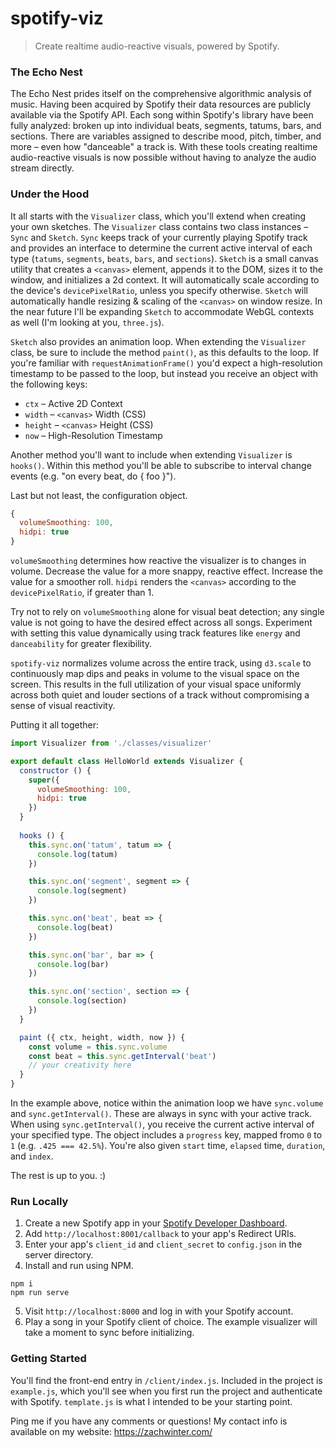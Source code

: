 # spotify-viz
> Create realtime audio-reactive visuals, powered by Spotify.

### The Echo Nest
The Echo Nest prides itself on the comprehensive algorithmic analysis of music. Having been acquired by Spotify their data resources are publicly available via the Spotify API. Each song within Spotify's library have been fully analyzed: broken up into individual beats, segments, tatums, bars, and sections. There are variables assigned to describe mood, pitch, timber, and more – even how "danceable" a track is. With these tools creating realtime audio-reactive visuals is now possible without having to analyze the audio stream directly.

### Under the Hood

It all starts with the `Visualizer` class, which you'll extend when creating your own sketches. The `Visualizer` class contains two class instances – `Sync` and `Sketch`. `Sync` keeps track of your currently playing Spotify track and provides an interface to determine the current active interval of each type (`tatums`, `segments`, `beats`, `bars`, and `sections`). `Sketch` is a small canvas utility that creates a `<canvas>` element, appends it to the DOM, sizes it to the window, and initializes a 2d context. It will automatically scale according to the device's `devicePixelRatio`, unless you specify otherwise. `Sketch` will automatically handle resizing & scaling of the `<canvas>` on window resize. In the near future I'll be expanding `Sketch` to accommodate WebGL contexts as well (I'm looking at you, `three.js`). 

`Sketch` also provides an animation loop. When extending the `Visualizer` class, be sure to include the method `paint()`, as this defaults to the loop. If you're familiar with `requestAnimationFrame()` you'd expect a high-resolution timestamp to be passed to the loop, but instead you receive an object with the following keys:
* `ctx` – Active 2D Context
* `width` – `<canvas>` Width (CSS)
* `height` – `<canvas>` Height (CSS) 
* `now` – High-Resolution Timestamp

Another method you'll want to include when extending `Visualizer` is `hooks()`. Within this method you'll be able to subscribe to interval change events (e.g. "on every beat, do { foo }").

Last but not least, the configuration object.

```javascript
{
  volumeSmoothing: 100,
  hidpi: true
}
```

`volumeSmoothing` determines how reactive the visualizer is to changes in volume. Decrease the value for a more snappy, reactive effect. Increase the value for a smoother roll. `hidpi` renders the `<canvas>` according to the `devicePixelRatio`, if greater than 1.

Try not to rely on `volumeSmoothing` alone for visual beat detection; any single value is not going to have the desired effect across all songs. Experiment with setting this value dynamically using track features like `energy` and `danceability` for greater flexibility.

`spotify-viz` normalizes volume across the entire track, using `d3.scale` to continuously map dips and peaks in volume to the visual space on the screen. This results in the full utilization of your visual space uniformly across both quiet and louder sections of a track without compromising a sense of visual reactivity. 

Putting it all together:

```javascript
import Visualizer from './classes/visualizer'

export default class HelloWorld extends Visualizer {
  constructor () {
    super({
      volumeSmoothing: 100,
      hidpi: true
    })
  }
  
  hooks () {
    this.sync.on('tatum', tatum => {
      console.log(tatum)
    })

    this.sync.on('segment', segment => {
      console.log(segment)
    })

    this.sync.on('beat', beat => {
      console.log(beat)
    })

    this.sync.on('bar', bar => {
      console.log(bar)
    })

    this.sync.on('section', section => {
      console.log(section)
    })
  }

  paint ({ ctx, height, width, now }) {
    const volume = this.sync.volume
    const beat = this.sync.getInterval('beat')
    // your creativity here
  }
}
```
In the example above, notice within the animation loop we have `sync.volume` and `sync.getInterval()`. These are always in sync with your active track. When using `sync.getInterval()`, you receive the current active interval of your specified type. The object includes a `progress` key, mapped fromo `0` to `1` (e.g. `.425 === 42.5%`). You're also given `start` time, `elapsed` time, `duration`, and `index`. 

The rest is up to you. :)

### Run Locally

1) Create a new Spotify app in your [Spotify Developer Dashboard](https://developer.spotify.com/dashboard/).
2) Add `http://localhost:8001/callback` to your app's Redirect URIs.
2) Enter your app's `client_id` and `client_secret` to `config.json` in the server directory.
3) Install and run using NPM.

```
npm i
npm run serve
```

5) Visit `http://localhost:8000` and log in with your Spotify account. 
6) Play a song in your Spotify client of choice. The example visualizer will take a moment to sync before initializing.

### Getting Started

You'll find the front-end entry in `/client/index.js`. Included in the project is `example.js`, which you'll see when you first run the project and authenticate with Spotify. `template.js` is what I intended to be your starting point. 

Ping me if you have any comments or questions! My contact info is available on my website: https://zachwinter.com/